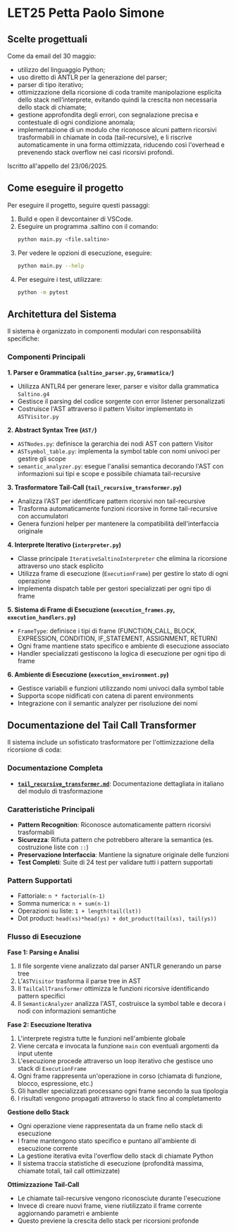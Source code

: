 # LET25 Petta Paolo Simone

## Scelte progettuali

Come da email del 30 maggio:

* utilizzo del linguaggio Python;
* uso diretto di ANTLR per la generazione del parser;
* parser di tipo iterativo;
* ottimizzazione della ricorsione di coda tramite manipolazione esplicita dello stack nell’interprete, evitando quindi la crescita non necessaria dello stack di chiamate;
* gestione approfondita degli errori, con segnalazione precisa e contestuale di ogni condizione anomala;
* implementazione di un modulo che riconosce alcuni pattern ricorsivi trasformabili in chiamate in coda (tail-recursive), e li riscrive automaticamente in una forma ottimizzata, riducendo così l'overhead e prevenendo stack overflow nei casi ricorsivi profondi.

Iscritto all'appello del 23/06/2025.

## Come eseguire il progetto
Per eseguire il progetto, seguire questi passaggi:
1. Build e open il devcontainer di VSCode.
2. Eseguire un programma .saltino con il comando:
   ```bash
   python main.py <file.saltino>
   ```
3. Per vedere le opzioni di esecuzione, eseguire:
   ```bash
   python main.py --help
   ```
4. Per eseguire i test, utilizzare:
   ```bash
   python -m pytest
   ```

## Architettura del Sistema

Il sistema è organizzato in componenti modulari con responsabilità specifiche:

### Componenti Principali

**1. Parser e Grammatica (`saltino_parser.py`, `Grammatica/`)**
- Utilizza ANTLR4 per generare lexer, parser e visitor dalla grammatica `Saltino.g4`
- Gestisce il parsing del codice sorgente con error listener personalizzati
- Costruisce l'AST attraverso il pattern Visitor implementato in `ASTVisitor.py`

**2. Abstract Syntax Tree (`AST/`)**
- `ASTNodes.py`: definisce la gerarchia dei nodi AST con pattern Visitor
- `ASTsymbol_table.py`: implementa la symbol table con nomi univoci per gestire gli scope
- `semantic_analyzer.py`: esegue l'analisi semantica decorando l'AST con informazioni sui tipi e scope e possibile chiamata tail-recursive

**3. Trasformatore Tail-Call (`tail_recursive_transformer.py`)**
- Analizza l'AST per identificare pattern ricorsivi non tail-recursive
- Trasforma automaticamente funzioni ricorsive in forme tail-recursive con accumulatori
- Genera funzioni helper per mantenere la compatibilità dell'interfaccia originale

**4. Interprete Iterativo (`interpreter.py`)**
- Classe principale `IterativeSaltinoInterpreter` che elimina la ricorsione attraverso uno stack esplicito
- Utilizza frame di esecuzione (`ExecutionFrame`) per gestire lo stato di ogni operazione
- Implementa dispatch table per gestori specializzati per ogni tipo di frame

**5. Sistema di Frame di Esecuzione (`execution_frames.py`, `execution_handlers.py`)**
- `FrameType`: definisce i tipi di frame (FUNCTION_CALL, BLOCK, EXPRESSION, CONDITION, IF_STATEMENT, ASSIGNMENT, RETURN)
- Ogni frame mantiene stato specifico e ambiente di esecuzione associato
- Handler specializzati gestiscono la logica di esecuzione per ogni tipo di frame

**6. Ambiente di Esecuzione (`execution_environment.py`)**
- Gestisce variabili e funzioni utilizzando nomi univoci dalla symbol table
- Supporta scope nidificati con catena di parent environments
- Integrazione con il semantic analyzer per risoluzione dei nomi

## Documentazione del Tail Call Transformer

Il sistema include un sofisticato trasformatore per l'ottimizzazione della ricorsione di coda:

### Documentazione Completa
- **[`tail_recursive_transformer.md`](tail_recursive_transformer.md)**: Documentazione dettagliata in italiano del modulo di trasformazione

### Caratteristiche Principali
- **Pattern Recognition**: Riconosce automaticamente pattern ricorsivi trasformabili
- **Sicurezza**: Rifiuta pattern che potrebbero alterare la semantica (es. costruzione liste con `::`)
- **Preservazione Interfaccia**: Mantiene la signature originale delle funzioni
- **Test Completi**: Suite di 24 test per validare tutti i pattern supportati

### Pattern Supportati
- Fattoriale: `n * factorial(n-1)`
- Somma numerica: `n + sum(n-1)`
- Operazioni su liste: `1 + length(tail(lst))`
- Dot product: `head(xs)*head(ys) + dot_product(tail(xs), tail(ys))`

### Flusso di Esecuzione

**Fase 1: Parsing e Analisi**
1. Il file sorgente viene analizzato dal parser ANTLR generando un parse tree
2. L'`ASTVisitor` trasforma il parse tree in AST
3. Il `TailCallTransformer` ottimizza le funzioni ricorsive identificando pattern specifici
4. Il `SemanticAnalyzer` analizza l'AST, costruisce la symbol table e decora i nodi con informazioni semantiche

**Fase 2: Esecuzione Iterativa**
1. L'interprete registra tutte le funzioni nell'ambiente globale
2. Viene cercata e invocata la funzione `main` con eventuali argomenti da input utente
3. L'esecuzione procede attraverso un loop iterativo che gestisce uno stack di `ExecutionFrame`
4. Ogni frame rappresenta un'operazione in corso (chiamata di funzione, blocco, espressione, etc.)
5. Gli handler specializzati processano ogni frame secondo la sua tipologia
6. I risultati vengono propagati attraverso lo stack fino al completamento

**Gestione dello Stack**
- Ogni operazione viene rappresentata da un frame nello stack di esecuzione
- I frame mantengono stato specifico e puntano all'ambiente di esecuzione corrente
- La gestione iterativa evita l'overflow dello stack di chiamate Python
- Il sistema traccia statistiche di esecuzione (profondità massima, chiamate totali, tail call ottimizzate)

**Ottimizzazione Tail-Call**
- Le chiamate tail-recursive vengono riconosciute durante l'esecuzione
- Invece di creare nuovi frame, viene riutilizzato il frame corrente aggiornando parametri e ambiente
- Questo previene la crescita dello stack per ricorsioni profonde
